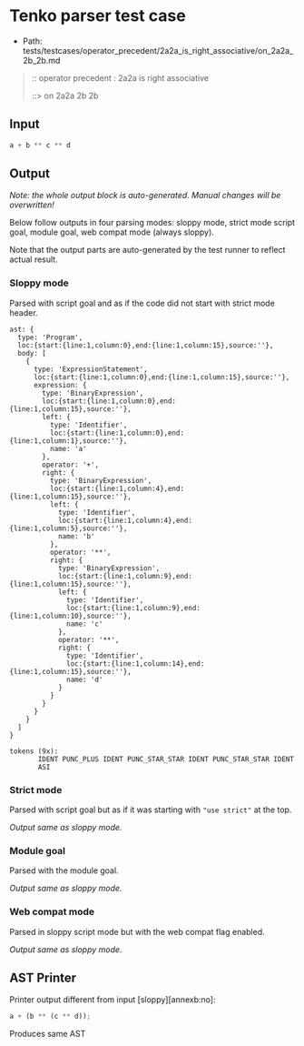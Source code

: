 # Tenko parser test case

- Path: tests/testcases/operator_precedent/2a2a_is_right_associative/on_2a2a_2b_2b.md

> :: operator precedent : 2a2a is right associative
>
> ::> on 2a2a 2b 2b

## Input

`````js
a + b ** c ** d
`````

## Output

_Note: the whole output block is auto-generated. Manual changes will be overwritten!_

Below follow outputs in four parsing modes: sloppy mode, strict mode script goal, module goal, web compat mode (always sloppy).

Note that the output parts are auto-generated by the test runner to reflect actual result.

### Sloppy mode

Parsed with script goal and as if the code did not start with strict mode header.

`````
ast: {
  type: 'Program',
  loc:{start:{line:1,column:0},end:{line:1,column:15},source:''},
  body: [
    {
      type: 'ExpressionStatement',
      loc:{start:{line:1,column:0},end:{line:1,column:15},source:''},
      expression: {
        type: 'BinaryExpression',
        loc:{start:{line:1,column:0},end:{line:1,column:15},source:''},
        left: {
          type: 'Identifier',
          loc:{start:{line:1,column:0},end:{line:1,column:1},source:''},
          name: 'a'
        },
        operator: '+',
        right: {
          type: 'BinaryExpression',
          loc:{start:{line:1,column:4},end:{line:1,column:15},source:''},
          left: {
            type: 'Identifier',
            loc:{start:{line:1,column:4},end:{line:1,column:5},source:''},
            name: 'b'
          },
          operator: '**',
          right: {
            type: 'BinaryExpression',
            loc:{start:{line:1,column:9},end:{line:1,column:15},source:''},
            left: {
              type: 'Identifier',
              loc:{start:{line:1,column:9},end:{line:1,column:10},source:''},
              name: 'c'
            },
            operator: '**',
            right: {
              type: 'Identifier',
              loc:{start:{line:1,column:14},end:{line:1,column:15},source:''},
              name: 'd'
            }
          }
        }
      }
    }
  ]
}

tokens (9x):
       IDENT PUNC_PLUS IDENT PUNC_STAR_STAR IDENT PUNC_STAR_STAR IDENT
       ASI
`````

### Strict mode

Parsed with script goal but as if it was starting with `"use strict"` at the top.

_Output same as sloppy mode._

### Module goal

Parsed with the module goal.

_Output same as sloppy mode._

### Web compat mode

Parsed in sloppy script mode but with the web compat flag enabled.

_Output same as sloppy mode._

## AST Printer

Printer output different from input [sloppy][annexb:no]:

````js
a + (b ** (c ** d));
````

Produces same AST
